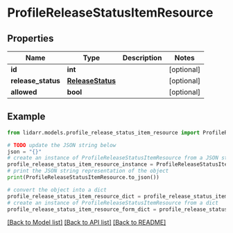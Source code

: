 # ProfileReleaseStatusItemResource


## Properties

Name | Type | Description | Notes
------------ | ------------- | ------------- | -------------
**id** | **int** |  | [optional] 
**release_status** | [**ReleaseStatus**](ReleaseStatus.md) |  | [optional] 
**allowed** | **bool** |  | [optional] 

## Example

```python
from lidarr.models.profile_release_status_item_resource import ProfileReleaseStatusItemResource

# TODO update the JSON string below
json = "{}"
# create an instance of ProfileReleaseStatusItemResource from a JSON string
profile_release_status_item_resource_instance = ProfileReleaseStatusItemResource.from_json(json)
# print the JSON string representation of the object
print(ProfileReleaseStatusItemResource.to_json())

# convert the object into a dict
profile_release_status_item_resource_dict = profile_release_status_item_resource_instance.to_dict()
# create an instance of ProfileReleaseStatusItemResource from a dict
profile_release_status_item_resource_form_dict = profile_release_status_item_resource.from_dict(profile_release_status_item_resource_dict)
```
[[Back to Model list]](../README.md#documentation-for-models) [[Back to API list]](../README.md#documentation-for-api-endpoints) [[Back to README]](../README.md)


